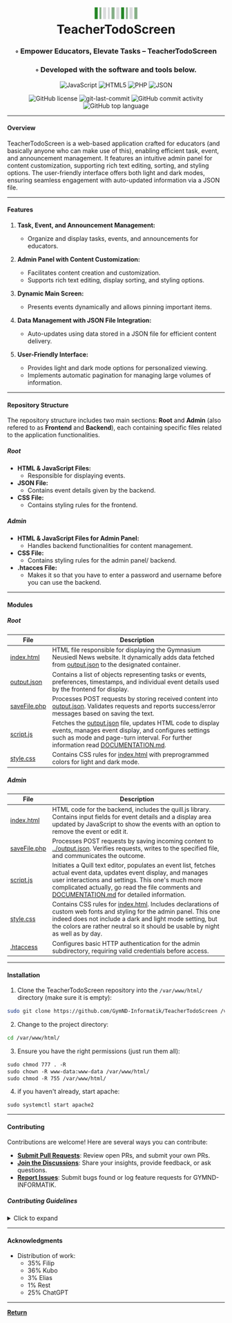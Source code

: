 <div align="center">
<h1 align="center">
<img src="logo.png" width="100" />
<br>TeacherTodoScreen</h1>
<h3>◦ Empower Educators, Elevate Tasks – TeacherTodoScreen</h3>
<h3>◦ Developed with the software and tools below.</h3>

<p align="center">
<img src="https://img.shields.io/badge/JavaScript-F7DF1E.svg?style=flat&logo=JavaScript&logoColor=black" alt="JavaScript" />
<img src="https://img.shields.io/badge/HTML5-E34F26.svg?style=flat&logo=HTML5&logoColor=white" alt="HTML5" />
<img src="https://img.shields.io/badge/PHP-777BB4.svg?style=flat&logo=PHP&logoColor=white" alt="PHP" />
<img src="https://img.shields.io/badge/JSON-000000.svg?style=flat&logo=JSON&logoColor=white" alt="JSON" />
</p>
<img src="https://img.shields.io/github/license/GymND-Informatik/TeacherTodoScreen?style=flat&color=5D6D7E" alt="GitHub license" />
<img src="https://img.shields.io/github/last-commit/GymND-Informatik/TeacherTodoScreen?style=flat&color=5D6D7E" alt="git-last-commit" />
<img src="https://img.shields.io/github/commit-activity/m/GymND-Informatik/TeacherTodoScreen?style=flat&color=5D6D7E" alt="GitHub commit activity" />
<img src="https://img.shields.io/github/languages/top/GymND-Informatik/TeacherTodoScreen?style=flat&color=5D6D7E" alt="GitHub top language" />
</div>

---
#### Overview

TeacherTodoScreen is a web-based application crafted for educators (and basically anyone who can make use of this), enabling efficient task, event, and announcement management. It features an intuitive admin panel for content customization, supporting rich text editing, sorting, and styling options. The user-friendly interface offers both light and dark modes, ensuring seamless engagement with auto-updated information via a JSON file.

---

#### Features

1. **Task, Event, and Announcement Management:**
   - Organize and display tasks, events, and announcements for educators.

2. **Admin Panel with Content Customization:**
   - Facilitates content creation and customization.
   - Supports rich text editing, display sorting, and styling options.

3. **Dynamic Main Screen:**
   - Presents events dynamically and allows pinning important items.

4. **Data Management with JSON File Integration:**
   - Auto-updates using data stored in a JSON file for efficient content delivery.

5. **User-Friendly Interface:**
   - Provides light and dark mode options for personalized viewing.
   - Implements automatic pagination for managing large volumes of information.

---

#### Repository Structure

The repository structure includes two main sections: **Root** and **Admin** (also refered to as **Frontend** and **Backend**), each containing specific files related to the application functionalities.

##### Root

- **HTML & JavaScript Files:**
  - Responsible for displaying events.
- **JSON File:**
  - Contains event details given by the backend.
- **CSS File:**
  - Contains styling rules for the frontend.

##### Admin

- **HTML & JavaScript Files for Admin Panel:**
  - Handles backend functionalities for content management.
- **CSS File:**
  - Contains styling rules for the admin panel/ backend.
- **.htacces File:**
  - Makes it so that you have to enter a password and username before you can use the backend.
    
---

#### Modules

##### Root

| File                                             | Description                                                                                                                                                                                                      |
| ------------------------------------------------- | ---------------------------------------------------------------------------------------------------------------------------------------------------------------------------------------------------------------- |
| [index.html](index.html)                       | HTML file responsible for displaying the Gymnasium Neusiedl News website. It dynamically adds data fetched from [output.json](output.json) to the designated container.                                          |
| [output.json](output.json)                      | Contains a list of objects representing tasks or events, preferences, timestamps, and individual event details used by the frontend for display.                                                              |
| [saveFile.php](saveFile.php)                       | Processes POST requests by storing received content into [output.json](output.json). Validates requests and reports success/error messages based on saving the text.                                                 |
| [script.js](script.js)                            | Fetches the [output.json](output.json) file, updates HTML code to display events, manages event display, and configures settings such as mode and page-turn interval. For further information read [DOCUMENTATION.md](DOCUMENTATION.md).                                                        |
| [style.css](style.css)                                | Contains CSS rules for [index.html](index.html) with preprogrammed colors for light and dark mode.                                                                                                                                                                             |

##### Admin

| File                                             | Description                                                                                                                                                                                                      |
| ------------------------------------------------- | ---------------------------------------------------------------------------------------------------------------------------------------------------------------------------------------------------------------- |
| [index.html](admin/index.html)                     | HTML code for the backend, includes the quill.js library. Contains input fields for event details and a display area updated by JavaScript to show the events with an option to remove the event or edit it.                           |
| [saveFile.php](admin/saveFile.php)                   | Processes POST requests by saving incoming content to [../output.json](output.json). Verifies requests, writes to the specified file, and communicates the outcome.                           |
| [script.js](admin/script.js)                        | Initiates a Quill text editor, populates an event list, fetches actual event data, updates event display, and manages user interactions and settings. This one's much more complicated actually, go read the file comments and [DOCUMENTATION.md](DOCUMENTATION.md) for detailed information.                                                        |
| [style.css](admin/style.css)                  | Contains CSS rules for [index.html](admin/index.html). Includes declarations of custom web fonts and styling for the admin panel. This one indeed does not include a dark and light mode setting, but the colors are rather neutral so it should be usable by night as well as by day.                 |
| [.htaccess](admin/.htaccess)        | Configures basic HTTP authentication for the admin subdirectory, requiring valid credentials before access.        |

---

#### Installation

1. Clone the TeacherTodoScreen repository into the `/var/www/html/` directory (make sure it is empty):
```sh
sudo git clone https://github.com/GymND-Informatik/TeacherTodoScreen /var/www/html
```

2. Change to the project directory:
```sh
cd /var/www/html/
```

3. Ensure you have the right permissions (just run them all):
```
sudo chmod 777 . -R
sudo chown -R www-data:www-data /var/www/html/
sudo chmod -R 755 /var/www/html/
```

4. if you haven't already, start apache:
```
sudo systemctl start apache2
```

---

#### Contributing


Contributions are welcome! Here are several ways you can contribute:

- **[Submit Pull Requests](https://github.com/GymND-Informatik/TeacherTodoScreen/blob/main/CONTRIBUTING.md)**: Review open PRs, and submit your own PRs.
- **[Join the Discussions](https://github.com/GymND-Informatik/TeacherTodoScreen/discussions)**: Share your insights, provide feedback, or ask questions.
- **[Report Issues](https://github.com/GymND-Informatik/TeacherTodoScreen/issues)**: Submit bugs found or log feature requests for GYMND-INFORMATIK.

##### *Contributing Guidelines*

<details closed>
<summary>Click to expand</summary>

1. **Fork the Repository**: Start by forking the project repository to your GitHub account.
2. **Clone Locally**: Clone the forked repository to your local machine using a Git client.
   ```sh
   git clone <your-forked-repo-url>
   ```
3. **Create a New Branch**: Always work on a new branch, giving it a descriptive name.
   ```sh
   git checkout -b new-feature-x
   ```
4. **Make Your Changes**: Develop and test your changes locally.
5. **Commit Your Changes**: Commit with a clear and concise message describing your updates.
   ```sh
   git commit -m 'Implemented new feature x.'
   ```
6. **Push to GitHub**: Push the changes to your forked repository.
   ```sh
   git push origin new-feature-x
   ```
7. **Submit a Pull Request**: Create a PR against the original project repository. Clearly describe the changes and their motivations.

Once your PR is reviewed and approved, it will be merged into the main branch.

</details>


---

#### Acknowledgments

- Distribution of work:
  - 35% Filip
  - 36% Kubo
  - 3% Elias
  - 1% Rest
  - 25% ChatGPT

---

[**Return**](#Top)

